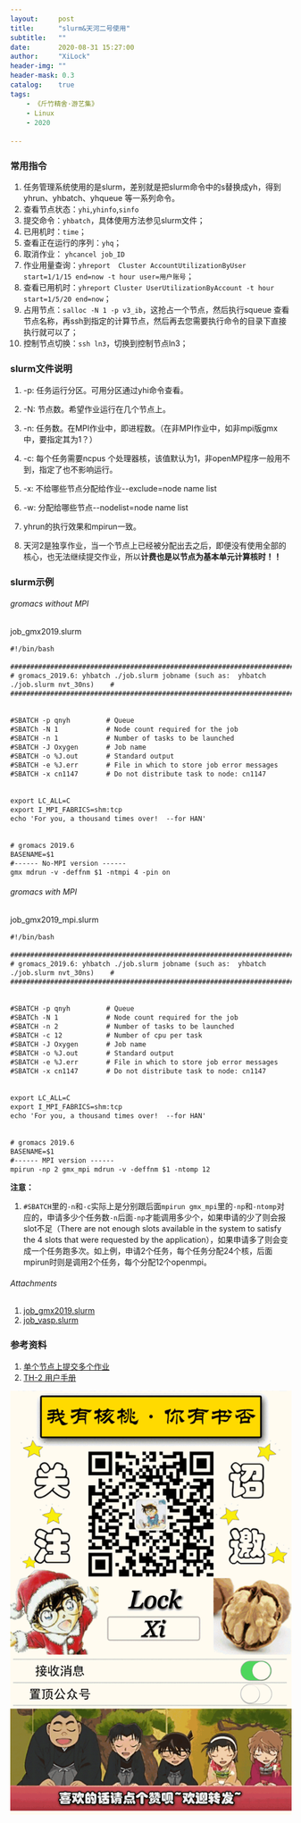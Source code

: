 ```yaml
---
layout:     post
title:      "slurm&天河二号使用"
subtitle:   ""
date:       2020-08-31 15:27:00
author:     "XiLock"
header-img: ""
header-mask: 0.3
catalog:    true
tags:
    - 《斤竹精舍·游艺集》
    - Linux
    - 2020

---
```

 
### 常用指令
1. 任务管理系统使用的是slurm，差别就是把slurm命令中的s替换成yh，得到 yhrun、yhbatch、yhqueue 等一系列命令。
1. 查看节点状态：`yhi`,`yhinfo`,`sinfo`
1. 提交命令：`yhbatch`，具体使用方法参见slurm文件； 
1. 已用机时：`time`；
1. 查看正在运行的序列：`yhq`；
1. 取消作业： `yhcancel job_ID`
1. 作业用量查询：`yhreport  Cluster AccountUtilizationByUser start=1/1/15 end=now -t hour user=用户账号`；
1. 查看已用机时：`yhreport Cluster UserUtilizationByAccount -t hour start=1/5/20 end=now`；
1. 占用节点：`salloc -N 1 -p v3_ib`，这抢占一个节点，然后执行squeue 查看节点名称，再ssh到指定的计算节点，然后再去您需要执行命令的目录下直接执行就可以了；
1. 控制节点切换：`ssh ln3`，切换到控制节点ln3；

### slurm文件说明

1. -p: 任务运行分区。可用分区通过yhi命令查看。
1. -N: 节点数。希望作业运行在几个节点上。
1. -n: 任务数。在MPI作业中，即进程数。（在非MPI作业中，如非mpi版gmx中，要指定其为1？）
1. -c: 每个任务需要ncpus 个处理器核，该值默认为1，非openMP程序一般用不到，指定了也不影响运行。
1. -x: 不给哪些节点分配给作业--exclude=node name list 
1. -w: 分配给哪些节点--nodelist=node name list

1. yhrun的执行效果和mpirun一致。
1. 天河2是独享作业，当一个节点上已经被分配出去之后，即便没有使用全部的核心，也无法继续提交作业，所以**计费也是以节点为基本单元计算核时！！**


### slurm示例

###### gromacs without MPI
job_gmx2019.slurm
```
#!/bin/bash

###########################################################################################
# gromacs_2019.6: yhbatch ./job.slurm jobname (such as:  yhbatch ./job.slurm nvt_30ns)    #
###########################################################################################


#SBATCH -p qnyh         # Queue
#SBATCh -N 1            # Node count required for the job
#SBATCH -n 1            # Number of tasks to be launched
#SBATCH -J Oxygen       # Job name
#SBATCH -o %J.out       # Standard output
#SBATCH -e %J.err       # File in which to store job error messages
#SBATCH -x cn1147       # Do not distribute task to node: cn1147


export LC_ALL=C
export I_MPI_FABRICS=shm:tcp
echo 'For you, a thousand times over!  --for HAN'


# gromacs 2019.6
BASENAME=$1
#------ No-MPI version ------
gmx mdrun -v -deffnm $1 -ntmpi 4 -pin on
```

###### gromacs with MPI
job_gmx2019_mpi.slurm
```
#!/bin/bash

###########################################################################################
# gromacs_2019.6: yhbatch ./job.slurm jobname (such as:  yhbatch ./job.slurm nvt_30ns)    #
###########################################################################################


#SBATCH -p qnyh         # Queue
#SBATCh -N 1            # Node count required for the job
#SBATCH -n 2            # Number of tasks to be launched
#SBATCH -c 12           # Number of cpu per task
#SBATCH -J Oxygen       # Job name
#SBATCH -o %J.out       # Standard output
#SBATCH -e %J.err       # File in which to store job error messages
#SBATCH -x cn1147       # Do not distribute task to node: cn1147


export LC_ALL=C
export I_MPI_FABRICS=shm:tcp
echo 'For you, a thousand times over!  --for HAN'


# gromacs 2019.6
BASENAME=$1
#------ MPI version ------
mpirun -np 2 gmx_mpi mdrun -v -deffnm $1 -ntomp 12
```

**注意：**
1. `#SBATCH`里的`-n`和`-c`实际上是分别跟后面`mpirun gmx_mpi`里的`-np`和`-ntomp`对应的，申请多少个任务数`-n`后面`-np`才能调用多少个，如果申请的少了则会报slot不足（There are not enough slots available in the system to satisfy the 4 slots
that were requested by the application），如果申请多了则会变成一个任务跑多次。如上例，申请2个任务，每个任务分配24个核，后面mpirun时则是调用2个任务，每个分配12个openmpi。

###### Attachments
1. [job_gmx2019.slurm](https://github.com/molakirlee/Blog_Attachment_A/blob/main/linux/job_gmx2019.slurm)
1. [job_vasp.slurm](https://github.com/molakirlee/Blog_Attachment_A/blob/main/linux/job_vasp.slurm)

### 参考资料
1. [单个节点上提交多个作业](https://blog.chembiosim.com/task-manage-in-Tianhe2/)
1. [TH-2 用户手册](http://www.nscc-gz.cn/userfiles/files/nsccth2sc.pdf)

![](/img/wc-tail.GIF)
